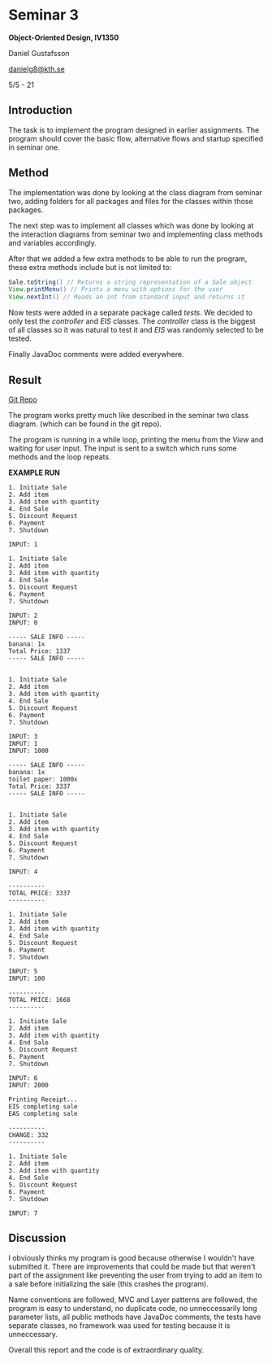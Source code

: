 # Seminar 3
**Object-Oriented Design, IV1350**

Daniel Gustafsson

danielg8@kth.se

5/5 - 21

## Introduction
The task is to implement the program designed in earlier assignments.
The program should cover the basic flow, alternative flows and startup specified in seminar one.

## Method
The implementation was done by looking at the class diagram from seminar two,
adding folders for all packages and files for the classes within those packages. 

The next step was to implement all classes which was done by looking at the
interaction diagrams from seminar two and implementing class methods and variables
accordingly.

After that we added a few extra methods to be able to run the program, these extra methods include but is not limited to:

```java
Sale.toString() // Returns a string representation of a Sale object
View.printMenu() // Prints a menu with options for the user
View.nextInt() // Reads an int from standard input and returns it
```

Now tests were added in a separate package called *tests*.
We decided to only test the *controller* and *EIS* classes.
The *controller* class is the biggest of all classes so it was natural to 
test it and *EIS* was randomly selected to be tested.

Finally JavaDoc comments were added everywhere.

## Result

[Git Repo](https://github.com/halvtomat/KTH-OOD)

The program works pretty much like described in the seminar two class diagram.
(which can be found in the git repo).

The program is running in a while loop, printing the menu from the *View* and
waiting for user input. The input is sent to a switch which runs some methods and the loop repeats.

**EXAMPLE RUN**
    
    1. Initiate Sale
    2. Add item
    3. Add item with quantity
    4. End Sale
    5. Discount Request
    6. Payment
    7. Shutdown

    INPUT: 1

    1. Initiate Sale
    2. Add item
    3. Add item with quantity
    4. End Sale
    5. Discount Request
    6. Payment
    7. Shutdown

    INPUT: 2
    INPUT: 0

    ----- SALE INFO -----
    banana: 1x 
    Total Price: 1337
    ----- SALE INFO -----


    1. Initiate Sale
    2. Add item
    3. Add item with quantity
    4. End Sale
    5. Discount Request
    6. Payment
    7. Shutdown

    INPUT: 3
    INPUT: 1
    INPUT: 1000

    ----- SALE INFO -----
    banana: 1x 
    toilet paper: 1000x 
    Total Price: 3337
    ----- SALE INFO -----


    1. Initiate Sale
    2. Add item
    3. Add item with quantity
    4. End Sale
    5. Discount Request
    6. Payment
    7. Shutdown

    INPUT: 4

    ----------
    TOTAL PRICE: 3337
    ----------

    1. Initiate Sale
    2. Add item
    3. Add item with quantity
    4. End Sale
    5. Discount Request
    6. Payment
    7. Shutdown

    INPUT: 5
    INPUT: 100

    ----------
    TOTAL PRICE: 1668
    ----------

    1. Initiate Sale
    2. Add item
    3. Add item with quantity
    4. End Sale
    5. Discount Request
    6. Payment
    7. Shutdown

    INPUT: 6
    INPUT: 2000

    Printing Receipt...
    EIS completing sale
    EAS completing sale

    ----------
    CHANGE: 332
    ----------

    1. Initiate Sale
    2. Add item
    3. Add item with quantity
    4. End Sale
    5. Discount Request
    6. Payment
    7. Shutdown

    INPUT: 7

## Discussion

I obviously thinks my program is good because otherwise I wouldn't have submitted it. There are improvements that could be made but that weren't part of the assignment like preventing the user from trying to add an item to a sale before initializing the sale (this crashes the program). 

Name conventions are followed, MVC and Layer patterns are followed, the program is easy to understand, no duplicate code, no unneccessarily long parameter lists, all public methods have JavaDoc comments, the tests have separate classes, no framework was used for testing because it is unneccessary.

Overall this report and the code is of extraordinary quality.